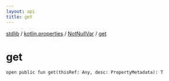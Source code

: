 ```yaml
---
layout: api
title: get
---
```

[stdlib](../../index.md) / [kotlin.properties](../index.md) / [NotNullVar](index.md) / [get](get.md)

# get

```
open public fun get(thisRef: Any, desc: PropertyMetadata): T
```
